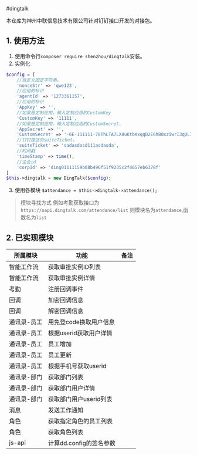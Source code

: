 #dingtalk

本仓库为神州中联信息技术有限公司针对钉钉接口开发的对接包。

## 1. 使用方法
1. 使用命令行`composer require shenzhou/dingtalk`安装。
2. 实例化
~~~ php
$config = [
    //自定义固定字符串。
    'nonceStr' => 'qwe123',
    //应用的标识
    'agentId' => '1273361157',
    //应用的标识
    'AppKey' => '',
    //如果是定制应用，输入定制应用的CustomKey
    'CustomKey' => '11111',
    //如果是定制应用，输入定制应用的CustomSecret，
    'AppSecret' => '',
    'CustomSecret' => '-6E-111111-78ThLTA7LX8uKtbKxqqD2E6hB0xzIwrI3qQLIs5c_uDT4HN',
    //钉钉推送的suiteTicket。
    'suiteTicket' => 'sadasdasd111asdasda',
    //时间戳
    'timeStamp' => time(),
    //企业id
    'corpId' => 'ding01111159b08b496f51f9235c2f4657eb6378f'
]
$this->dingtalk = new DingTalk($config);

~~~

3. 使用各模块
`$attendance = $this->dingtalk->attendance();`
   
> 模块寻找方式
> 例如考勤获取接口为`https://oapi.dingtalk.com/attendance/list`
> 则模块名为`attendance`,函数名为`list`

## 2. 已实现模块

|所属模块|功能|备注|
|----|-----|-----|
|智能工作流|获取审批实例ID列表||
|智能工作流|获取审批实例详情||
|考勤|注册回调事件||
|回调|加密回调信息||
|回调|解密回调信息||
|通讯录-员工|用免登code换取用户信息||
|通讯录-员工|根据userid获取用户详情||
|通讯录-员工|员工增加||
|通讯录-员工|员工更新||
|通讯录-员工|根据手机号获取userid||
|通讯录-部门|获取部门列表||
|通讯录-部门|获取部门用户详情||
|通讯录-部门|获取部门用户userid列表||
|消息|发送工作通知||
|角色|获取指定角色的员工列表||
|角色|获取角色列表||
|js-api|计算dd.config的签名参数||

